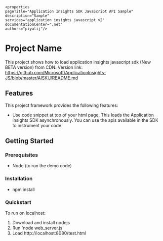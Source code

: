 	<properties
	pageTitle="Application Insights SDK JavaScript API Sample"
	description="Sample"
	services="application insights javascript v2"
    documentationCenter=".net"
	authors="piyalij"/>

<tags
	ms.service="application-insights"
	ms.workload="tbd"
	ms.tgt_pltfrm="ibiza"
	ms.devlang="na"
	ms.topic="article"
	ms.date="01/10/2019"/>

# Project Name

This project shows how to load application insights javascript sdk (New BETA version) from CDN.
Version link: https://github.com/Microsoft/ApplicationInsights-JS/blob/master/AISKU/README.md


## Features

This project framework provides the following features:

* Use code snippet at top of your html page. This loads the Application insights SDK asynchronously. You can use the apis available in the SDK to instrument your code.

## Getting Started

### Prerequisites

- Node (to run the demo code)


### Installation

- npm install

### Quickstart
To run on localhost:

1. Download and install nodejs
2. Run 'node web_server.js'
3. Load http://localhost:8080/test.html

